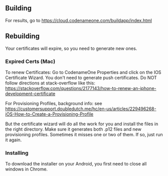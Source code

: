 ## Building
For results, go to  https://cloud.codenameone.com/buildapp/index.html

## Rebuilding
Your certificates will expire, so you need to generate new ones.

### Expired Certs (Mac)
To renew Certificates: Go to CodenameOne Properties and click on the IOS Certificate Wizard. You don't need to generate push certificates. Do NOT follow directions at stack-overflow like this: https://stackoverflow.com/questions/2177143/how-to-renew-an-iphone-development-certificate

For Provisioning Profiles, background info: see https://customersupport.doubledutch.me/hc/en-us/articles/229496268-iOS-How-to-Create-a-Provisioning-Profile

But the certificate wizard will do all the work for you and install the files in the right directory. Make sure it generates both .p12 files and new provisioning profiles. Sometimes it misses one or two of them. If so, just run it again.

### Installing
To download the installer on your Android, you first need to close all windows in Chrome.

